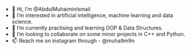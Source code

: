 - 👋 Hi, I’m @AbdulMuhaiminIsmail
- 👀 I’m interested in artificial intelligence, machine learning and data science.
- 🌱 I’m currently practising and learning OOP & Data Structures.
- 💞️ I’m looking to collaborate on some minor projects in C++ and Python.
- 📫 Reach me on instagram through - @muha9m9n


